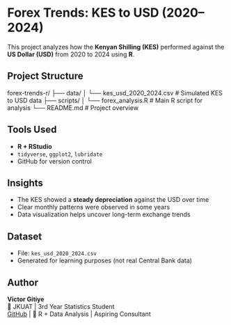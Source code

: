#  Forex Trends: KES to USD (2020–2024)

This project analyzes how the **Kenyan Shilling (KES)** performed against the **US Dollar (USD)** from 2020 to 2024 using **R**.

## Project Structure
forex-trends-r/ ├── data/ │ └── kes_usd_2020_2024.csv # Simulated KES to USD data ├── scripts/ │ └── forex_analysis.R # Main R script for analysis └── README.md # Project overview


##  Tools Used

- **R + RStudio**
- `tidyverse`, `ggplot2`, `lubridate`
- GitHub for version control

## Insights

- The KES showed a **steady depreciation** against the USD over time
- Clear monthly patterns were observed in some years
- Data visualization helps uncover long-term exchange trends

## Dataset

- File: `kes_usd_2020_2024.csv`
- Generated for learning purposes (not real Central Bank data)

## Author

**Victor Gitiye**  
📍 JKUAT | 3rd Year Statistics Student  
 [GitHub](https://github.com/gitiyevictor) | 🧠 R + Data Analysis | Aspiring Consultant

